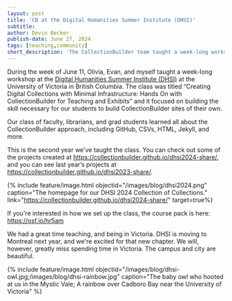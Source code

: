 ```yaml
---
layout: post
title: 'CB at the Digital Humanities Summer Institute (DHSI)'
subtitle:
author: Devin Becker
publish-date: June 27, 2024
tags: [teaching,community]
short_description: 'The CollectionBuilder team taught a week-long workshop at the Digital Humanities Summer Institute (DHSI) in Victoria, British Columbia this month.'
---
```


During the week of June 11, Olivia, Evan, and myself taught a week-long workshop at the [Digital Humanities Summer Institute (DHSI)](https://dhsi.org/on-campus-courses2024/) at the University of Victoria in British Columbia. The class was titled “Creating Digital Collections with Minimal Infrastructure: Hands On with CollectionBuilder for Teaching and Exhibits” and it focused on building the skill necessary for our students to build CollectionBuilder sites of their own.

Our class of faculty, librarians, and grad students learned all about the CollectionBuilder approach, including GitHub, CSVs, HTML, Jekyll, and more.

This is the second year we've taught the class. You can check out some of the projects created at <https://collectionbuilder.github.io/dhsi2024-share/>, and you can see last year’s projects at <https://collectionbuilder.github.io/dhsi2023-share/>.

{% include feature/image.html objectid="/images/blog/dhsi2024.png" caption="The homepage for our DHSI 2024 Collection of Collections." link="https://collectionbuilder.github.io/dhsi2024-share/" target=true%}

If you're interested in how we set up the class, the course pack is here: <https://osf.io/hr5am>


We had a great time teaching, and being in Victoria. DHSI is moving to Montreal next year, and we're excited for that new chapter. We will, however, greatly miss spending time in Victoria. The campus and city are beautiful. 

{% include feature/image.html objectid="/images/blog/dhsi-owl.jpg;/images/blog/dhsi-rainbow.jpg" caption="The baby owl who hooted at us in the Mystic Vale; A rainbow over Cadboro Bay near the University of Victoria" %}






